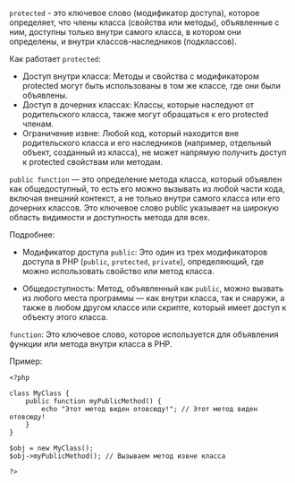 `protected` - это ключевое слово (модификатор доступа), которое определяет, что члены класса (свойства или методы), объявленные с ним, доступны только внутри самого класса, в котором они определены, и внутри классов-наследников (подклассов).

Как работает `protected`:
- Доступ внутри класса:
      Методы и свойства с модификатором protected могут быть использованы в том же классе, где они были объявлены. 
- Доступ в дочерних классах:
      Классы, которые наследуют от родительского класса, также могут обращаться к его protected членам. 
- Ограничение извне:
    Любой код, который находится вне родительского класса и его наследников (например, отдельный объект, созданный из класса), не может напрямую получить доступ к protected свойствам или методам.

`public function` — это определение метода класса, который объявлен как общедоступный, то есть его можно вызывать из любой части кода, включая внешний контекст, а не только внутри самого класса или его дочерних классов. Это ключевое слово public указывает на широкую область видимости и доступность метода для всех. 

Подробнее:

- Модификатор доступа `public`: Это один из трех модификаторов доступа в PHP (`public`, `protected`, `private`), определяющий, где можно использовать свойство или метод класса.
  
- Общедоступность: Метод, объявленный как `public`, можно вызвать из любого места программы — как внутри класса, так и снаружи, а также в любом другом классе или скрипте, который имеет доступ к объекту этого класса.
  
`function`: Это ключевое слово, которое используется для объявления функции или метода внутри класса в PHP. 

Пример:
```
<?php

class MyClass {
    public function myPublicMethod() {
        echo "Этот метод виден отовсюду!"; // Этот метод виден отовсюду!
    }
}

$obj = new MyClass();
$obj->myPublicMethod(); // Вызываем метод извне класса

?>
```
